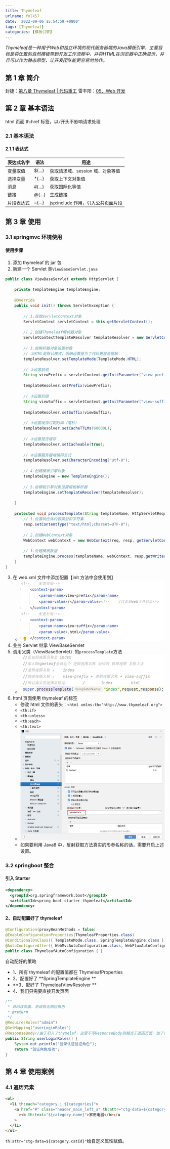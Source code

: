 ```yaml
---
title: Thymeleaf
urlname: folk57
date: '2022-09-06 15:54:59 +0800'
tags: [Thymeleaf]
categories: [模板引擎]
---
```

*Thymeleaf是一种用于Web和独立环境的现代服务器端的Java模板引擎，主要目标是将优雅的自然模板带到开发工作流程中，并将HTML在浏览器中正确显示，并且可以作为静态原型，让开发团队能更容易地协作。*
<!-- more -->
## 第 1 章 简介

封捷：[第八章 Thymeleaf | 代码重工](http://heavy_code_industry.gitee.io/code_heavy_industry/pro001-javaweb/lecture/chapter08/)
雷丰阳：[05、Web 开发](https://www.yuque.com/atguigu/springboot/vgzmgh?view=doc_embed&inner=Ci7un)

## 第 2 章 基本语法

html 页面 th:href 标签，以`/`开头不影响请求处理

### 2.1 基本语法

#### 2.1.1 表达式

| 表达式名字 | 语法    | 用途                               |
| ---------- | ------- | ---------------------------------- |
| 变量取值   | ${...}  | 获取请求域、session 域、对象等值   |
| 选择变量   | \*{...} | 获取上下文对象值                   |
| 消息       | #{...}  | 获取国际化等值                     |
| 链接       | @{...}  | 生成链接                           |
| 片段表达式 | ~{...}  | jsp:include 作用，引入公共页面片段 |

## 第 3 章 使用

### 3.1 springmvc 环境使用

#### 使用步骤

1. 添加 thymeleaf 的 jar 包
2. 新建一个 Servlet 类`ViewBaseServlet.java`

```java
public class ViewBaseServlet extends HttpServlet {

    private TemplateEngine templateEngine;

    @Override
    public void init() throws ServletException {

        // 1.获取ServletContext对象
        ServletContext servletContext = this.getServletContext();

        // 2.创建Thymeleaf解析器对象
        ServletContextTemplateResolver templateResolver = new ServletContextTemplateResolver(servletContext);

        // 3.给解析器对象设置参数
        // ①HTML是默认模式，明确设置是为了代码更容易理解
        templateResolver.setTemplateMode(TemplateMode.HTML);

        // ②设置前缀
        String viewPrefix = servletContext.getInitParameter("view-prefix");

        templateResolver.setPrefix(viewPrefix);

        // ③设置后缀
        String viewSuffix = servletContext.getInitParameter("view-suffix");

        templateResolver.setSuffix(viewSuffix);

        // ④设置缓存过期时间（毫秒）
        templateResolver.setCacheTTLMs(60000L);

        // ⑤设置是否缓存
        templateResolver.setCacheable(true);

        // ⑥设置服务器端编码方式
        templateResolver.setCharacterEncoding("utf-8");

        // 4.创建模板引擎对象
        templateEngine = new TemplateEngine();

        // 5.给模板引擎对象设置模板解析器
        templateEngine.setTemplateResolver(templateResolver);

    }

    protected void processTemplate(String templateName, HttpServletRequest req, HttpServletResponse resp) throws IOException {
        // 1.设置响应体内容类型和字符集
        resp.setContentType("text/html;charset=UTF-8");

        // 2.创建WebContext对象
        WebContext webContext = new WebContext(req, resp, getServletContext());

        // 3.处理模板数据
        templateEngine.process(templateName, webContext, resp.getWriter());
    }
}
```

3. 在 web.xml 文件中添加配置【init 方法中会使用到】
   - ![](Thymeleaf/2022-12-03-21-57-03.png)
4. 业务 Servlet 继承 ViewBaseServlet
5. 调用父类（ViewBaseServlet）的`processTemplate`方法
   - ![](Thymeleaf/2022-12-03-21-57-24.png)
6. html 页面使用 thymeleaf 的标签
   - 修改 html 文件的表头：`<html xmlns:th="http://www.thymeleaf.org">`
   - `<th:if>`
   - `<th:unless>`
   - `<th:each>`
   - `<th:text>`
   - ![](Thymeleaf/2022-12-03-21-57-41.png)
   - 如果要利用 Java8 中，反射获取方法真实的形参名称的话，需要开启上述设置。

### 3.2 springboot 整合

#### 引入 Starter

```xml
<dependency>
  <groupId>org.springframework.boot</groupId>
  <artifactId>spring-boot-starter-thymeleaf</artifactId>
</dependency>
```

#### 2、自动配置好了 thymeleaf

```java
@Configuration(proxyBeanMethods = false)
@EnableConfigurationProperties(ThymeleafProperties.class)
@ConditionalOnClass({ TemplateMode.class, SpringTemplateEngine.class })
@AutoConfigureAfter({ WebMvcAutoConfiguration.class, WebFluxAutoConfiguration.class })
public class ThymeleafAutoConfiguration { }
```

自动配好的策略

- 1、所有 thymeleaf 的配置值都在 ThymeleafProperties
- 2、配置好了 **SpringTemplateEngine **
- **3、配好了 ThymeleafViewResolver **
- 4、我们只需要直接开发页面

```java
/**
 * 访问该页面，测试有无相应角色
 * @return
 */
@RequiresRoles("admin")
@GetMapping("userLoginRoles")
@ResponseBody//由于引入了thymelaf，这里不写ResponseBody则相当于返回页面，加了相当于在页面返回内容
public String userLoginRoles() {
    System.out.println("登录认证验证角色");
    return "验证角色成功";
}
```

## 第 4 章 使用案例

### 4.1 遍历元素

```html
<ul>
  <li th:each="category : ${categories}">
    <a href="#" class="header_main_left_a" th:attr="ctg-data=${category.catId}"
      ><b th:text="${category.name}">家用电器</b></a
    >
  </li>
</ul>
```

`th:attr="ctg-data=${category.catId}"`给自定义属性赋值。
